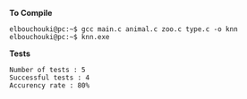 **To Compile** 

```console
elbouchouki@pc:~$ gcc main.c animal.c zoo.c type.c -o knn
elbouchouki@pc:~$ knn.exe
```

**Tests**
```console
Number of tests : 5
Successful tests : 4
Accurency rate : 80%
```
